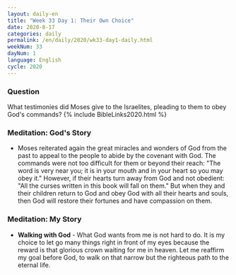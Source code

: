 ```yaml
---
layout: daily-en
title: "Week 33 Day 1: Their Own Choice"
date: 2020-8-17 
categories: daily
permalink: /en/daily/2020/wk33-day1-daily.html
weekNum: 33
dayNum: 1
language: English
cycle: 2020
---
```


### Question     
What testimonies did Moses give to the Israelites, pleading to them to obey God's commands?
{% include BibleLinks2020.html %} 

### Meditation: God's Story   
+ Moses reiterated again the great miracles and wonders of God from the past to appeal to the people to abide by the covenant with God. The commands were not too difficult for them or beyond their reach: "The word is very near you; it is in your mouth and in your heart so you may obey it." However, if their hearts turn away from God and not obedient: "All the curses written in this book will fall on them." But when they and their children return to God and obey God with all their hearts and souls, then God will restore their fortunes and have compassion on them. 

### Meditation: My Story   
+ **Walking with God** - What God wants from me is not hard to do. It is my choice to let go many things right in front of my eyes because the reward is that glorious crown waiting for me in heaven. Let me reaffirm my goal before God, to walk on that narrow but the righteous path to the eternal life. 
